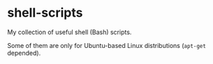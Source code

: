 # shell-scripts
My collection of useful shell (Bash) scripts.

Some of them are only for Ubuntu-based Linux distributions (`apt-get` depended).